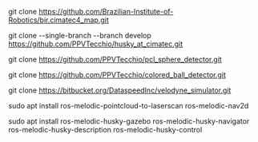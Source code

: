 git clone https://github.com/Brazilian-Institute-of-Robotics/bir.cimatec4_map.git

git clone --single-branch --branch develop https://github.com/PPVTecchio/husky_at_cimatec.git

git clone https://github.com/PPVTecchio/pcl_sphere_detector.git

git clone https://github.com/PPVTecchio/colored_ball_detector.git

git clone https://bitbucket.org/DataspeedInc/velodyne_simulator.git

sudo apt install ros-melodic-pointcloud-to-laserscan ros-melodic-nav2d

sudo apt install ros-melodic-husky-gazebo ros-melodic-husky-navigator ros-melodic-husky-description ros-melodic-husky-control